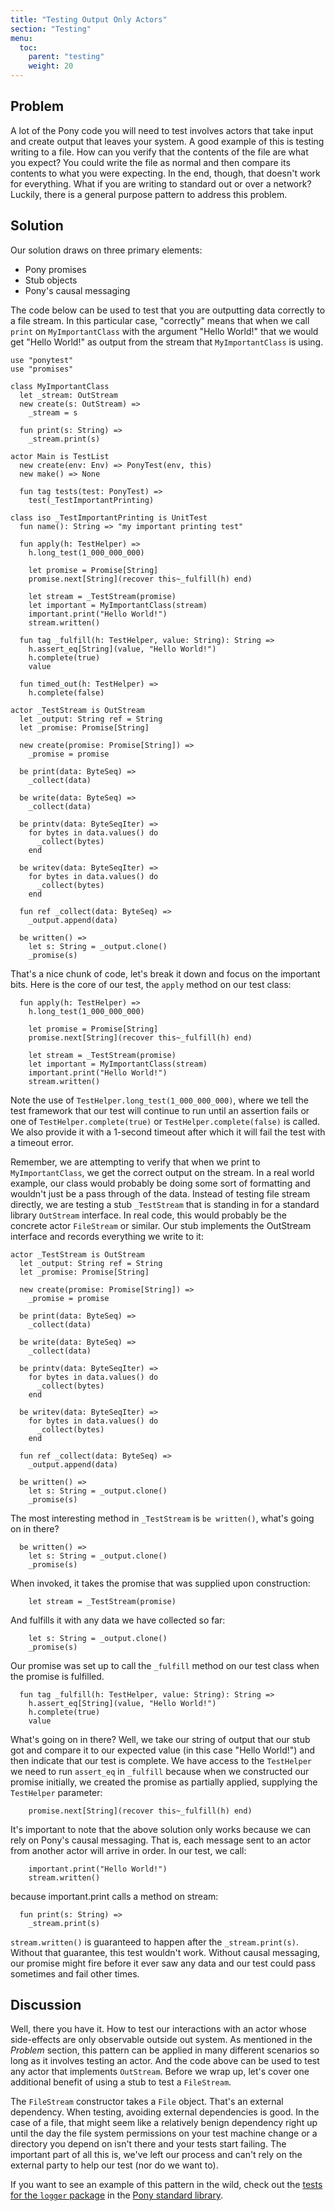 ```yaml
---
title: "Testing Output Only Actors"
section: "Testing"
menu:
  toc:
    parent: "testing"
    weight: 20
---
```

## Problem

A lot of the Pony code you will need to test involves actors that take input and create output that leaves your system. A good example of this is testing writing to a file. How can you verify that the contents of the file are what you expect? You could write the file as normal and then compare its contents to what you were expecting. In the end, though, that doesn't work for everything. What if you are writing to standard out or over a network? Luckily, there is a general purpose pattern to address this problem.

## Solution

Our solution draws on three primary elements:

* Pony promises
* Stub objects
* Pony's causal messaging

The code below can be used to test that you are outputting data correctly to a file stream. In this particular case, "correctly" means that when we call `print` on `MyImportantClass` with the argument "Hello World!" that we would get "Hello World!" as output from the stream that `MyImportantClass` is using.

```pony
use "ponytest"
use "promises"

class MyImportantClass
  let _stream: OutStream
  new create(s: OutStream) =>
    _stream = s

  fun print(s: String) =>
    _stream.print(s)

actor Main is TestList
  new create(env: Env) => PonyTest(env, this)
  new make() => None

  fun tag tests(test: PonyTest) =>
    test(_TestImportantPrinting)

class iso _TestImportantPrinting is UnitTest
  fun name(): String => "my important printing test"

  fun apply(h: TestHelper) =>
    h.long_test(1_000_000_000)

    let promise = Promise[String]
    promise.next[String](recover this~_fulfill(h) end)

    let stream = _TestStream(promise)
    let important = MyImportantClass(stream)
    important.print("Hello World!")
    stream.written()

  fun tag _fulfill(h: TestHelper, value: String): String =>
    h.assert_eq[String](value, "Hello World!")
    h.complete(true)
    value

  fun timed_out(h: TestHelper) =>
    h.complete(false)

actor _TestStream is OutStream
  let _output: String ref = String
  let _promise: Promise[String]

  new create(promise: Promise[String]) =>
    _promise = promise

  be print(data: ByteSeq) =>
    _collect(data)

  be write(data: ByteSeq) =>
    _collect(data)

  be printv(data: ByteSeqIter) =>
    for bytes in data.values() do
      _collect(bytes)
    end

  be writev(data: ByteSeqIter) =>
    for bytes in data.values() do
      _collect(bytes)
    end

  fun ref _collect(data: ByteSeq) =>
    _output.append(data)

  be written() =>
    let s: String = _output.clone()
    _promise(s)
```

That's a nice chunk of code, let's break it down and focus on the important bits. Here is the core of our test, the `apply` method on our test class:

```pony
  fun apply(h: TestHelper) =>
    h.long_test(1_000_000_000)

    let promise = Promise[String]
    promise.next[String](recover this~_fulfill(h) end)

    let stream = _TestStream(promise)
    let important = MyImportantClass(stream)
    important.print("Hello World!")
    stream.written()

```

Note the use of `TestHelper.long_test(1_000_000_000)`, where we tell the test framework that our test will continue to run until an assertion fails or one of `TestHelper.complete(true)` or `TestHelper.complete(false)` is called. We also provide it with a 1-second timeout after which it will fail the test with a timeout error.

Remember, we are attempting to verify that when we print to `MyImportantClass`, we get the correct output on the stream. In a real world example, our class would probably be doing some sort of formatting and wouldn't just be a pass through of the data. Instead of testing file stream directly, we are testing a stub `_TestStream` that is standing in for a standard library `OutStream` interface. In real code, this would probably be the concrete actor `FileStream` or similar. Our stub implements the OutStream interface and records everything we write to it:

```pony
actor _TestStream is OutStream
  let _output: String ref = String
  let _promise: Promise[String]

  new create(promise: Promise[String]) =>
    _promise = promise

  be print(data: ByteSeq) =>
    _collect(data)

  be write(data: ByteSeq) =>
    _collect(data)

  be printv(data: ByteSeqIter) =>
    for bytes in data.values() do
      _collect(bytes)
    end

  be writev(data: ByteSeqIter) =>
    for bytes in data.values() do
      _collect(bytes)
    end

  fun ref _collect(data: ByteSeq) =>
    _output.append(data)

  be written() =>
    let s: String = _output.clone()
    _promise(s)
```

The most interesting method in `_TestStream` is `be written()`, what's going on in there?

```pony
  be written() =>
    let s: String = _output.clone()
    _promise(s)
```

When invoked, it takes the promise that was supplied upon construction:

```pony
    let stream = _TestStream(promise)
```

And fulfills it with any data we have collected so far:

```pony
    let s: String = _output.clone()
    _promise(s)
```

Our promise was set up to call the `_fulfill` method on our test class when the promise is fulfilled.

```pony
  fun tag _fulfill(h: TestHelper, value: String): String =>
    h.assert_eq[String](value, "Hello World!")
    h.complete(true)
    value
```

What's going on in there? Well, we take our string of output that our stub got and compare it to our expected value (in this case "Hello World!") and then indicate that our test is complete.
We have access to the `TestHelper` we need to run `assert_eq` in `_fulfill` because when we constructed our promise initially, we created the promise as partially applied, supplying the `TestHelper` parameter:

```pony
    promise.next[String](recover this~_fulfill(h) end)
```

It's important to note that the above solution only works because we can rely on Pony's causal messaging. That is, each message sent to an actor from another actor will arrive in order. In our test, we call:

```pony
    important.print("Hello World!")
    stream.written()
```

because important.print calls a method on stream:

```pony
  fun print(s: String) =>
    _stream.print(s)
```

`stream.written()` is guaranteed to happen after the `_stream.print(s)`. Without that guarantee, this test wouldn't work. Without causal messaging, our promise might fire before it ever saw any data and our test could pass sometimes and fail other times.

## Discussion

Well, there you have it. How to test our interactions with an actor whose side-effects are only observable outside out system. As mentioned in the _Problem_ section, this pattern can be applied in many different scenarios so long as it involves testing an actor. And the code above can be used to test any actor that implements `OutStream`. Before we wrap up, let's cover one additional benefit of using a stub to test a `FileStream`.

The `FileStream` constructor takes a `File` object. That's an external dependency. When testing, avoiding external dependencies is good. In the case of a file, that might seem like a relatively benign dependency right up until the day the file system permissions on your test machine change or a directory you depend on isn't there and your tests start failing. The important part of all this is, we've left our process and can't rely on the external party to help our test (nor do we want to).

If you want to see an example of this pattern in the wild, check out the  [tests for the `logger` package](https://github.com/ponylang/ponyc/blob/main/packages/logger/_test.pony) in the [Pony standard library](https://stdlib.ponylang.io/logger--index).
